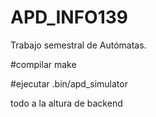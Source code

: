 # APD_INFO139
Trabajo semestral de Autómatas.

#compilar
make

#ejecutar
.bin/apd_simulator

todo a la altura de backend